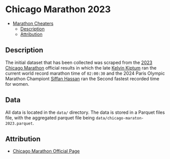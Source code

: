 
# Chicago Marathon 2023 

<!--toc:start-->
- [Marathon Cheaters](#marathon-cheaters)
    - [Description](#description)
    - [Attribution](#attribution)
<!--toc:end-->

## Description 

The initial dataset that has been collected was scraped from the [2023 Chicago
Marathon](https://results.chicagomarathon.com/2023) official results in which
the late [Kelvin Kiptum](https://en.wikipedia.org/wiki/Kelvin_Kiptum) ran the
current world record marathon time of `02:00:30` and 
the 2024 Paris Olympic Marathon Championt [Siffan Hassan](https://en.wikipedia.org/wiki/Sifan_Hassan) ran the
Second fastest recorded time for women.

## Data 

All data is located in the `data/` directory. The data is stored in a Parquet files file, 
with the aggregated parquet file being `data/chicago-maraton-2023.parquet`.


## Attribution

- [Chicago Marathon Official Page](https://results.chicagomarathon.com/2023)
